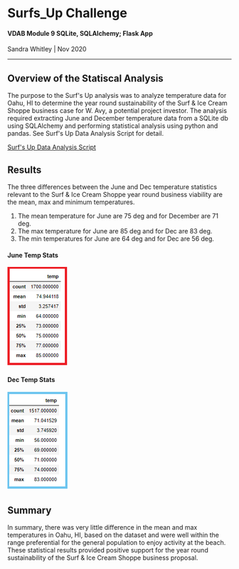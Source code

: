# Surfs_Up Challenge
#### VDAB Module 9 SQLite, SQLAlchemy; Flask App
Sandra Whitley | Nov 2020
******************************
## Overview of the Statiscal Analysis
The purpose to the Surf's Up analysis was to analyze temperature data for Oahu, HI to determine the year round sustainability of the Surf & Ice Cream Shoppe business case for W. Avy, a potential project investor. The analysis required extracting June and December temperature data from a SQLite db using SQLAlchemy and performing statistical analysis using python and pandas. See Surf's Up Data Analysis Script for detail.

[Surf's Up Data Analysis Script](SurfsUp_Challenge.ipynb)

## Results
The three differences between the June and Dec temperature statistics relevant to the Surf & Ice Cream Shoppe year round business viability are the mean, max and minimum temperatures.
1. The mean temperature for June are 75 deg and for December are 71 deg.
2. The max temperature for June are 85 deg and for Dec are 83 deg.
3. The min temperatures for June are 64 deg and for Dec are 56 deg.

#### June Temp Stats

![June Temps Stats](/images/june_temp_stats.png)    

#### Dec Temp Stats

![Dec Temp Stats](/images/dec_temp_stats.png)

## Summary
In summary, there was very little difference in the mean and max temperatures in Oahu, HI, based on the dataset and were well within the range preferential for the general population to enjoy activity at the beach. These statistical results provided positive support for the year round sustainability of the Surf & Ice Cream Shoppe business proposal.
